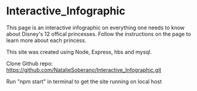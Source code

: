 
# Interactive_Infographic
This page is an interactive infographic on everything one needs to know about Disney's 12 offical princesses. Follow the instructions on the page to learn more about each princess. 

This site was created using Node, Express, hbs and mysql. 

Clone Github repo: https://github.com/NatalieSoberano/Interactive_Infographic.git

Run "npm start" in terminal to get the site running on local host 




